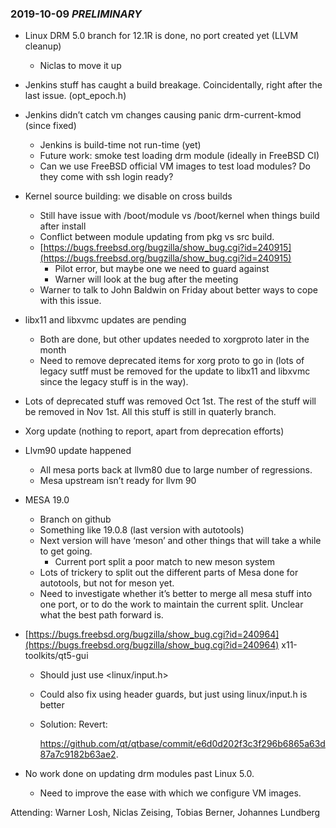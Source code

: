 ### 2019-10-09 *PRELIMINARY*
*   Linux DRM 5.0 branch for 12.1R is done, no port created yet (LLVM cleanup)
    *   Niclas to move it up
*   Jenkins stuff has caught a build breakage. Coincidentally, right after the last issue. (opt_epoch.h)
*   Jenkins didn’t catch vm changes causing panic drm-current-kmod (since fixed)
    *   Jenkins is build-time not run-time (yet)
    *   Future work: smoke test loading drm module (ideally in FreeBSD CI)
    *   Can we use FreeBSD official VM images to test load modules? Do they come with ssh login ready?
*   Kernel source building: we disable on cross builds
    *   Still have issue with /boot/module vs /boot/kernel when things build after install
    *   Conflict between module updating from pkg vs src build.
    *   [https://bugs.freebsd.org/bugzilla/show_bug.cgi?id=240915](https://bugs.freebsd.org/bugzilla/show_bug.cgi?id=240915)
        *   Pilot error, but maybe one we need to guard against
        *   Warner will look at the bug after the meeting
    *   Warner to talk to John Baldwin on Friday about better ways to cope with this issue.
*   libx11 and libxvmc updates are pending
    *   Both are done, but other updates needed to xorgproto later in the month
    *   Need to remove deprecated items for xorg proto to go in (lots of legacy sutff must be removed for the update to libx11 and libxvmc since the legacy stuff is in the way).
*   Lots of deprecated stuff was removed Oct 1st. The rest of the stuff will be removed in Nov 1st. All this stuff is still in quaterly branch.
*   Xorg update (nothing to report, apart from deprecation efforts)
*   Llvm90 update happened
    *   All mesa ports back at llvm80 due to large number of regressions.
    *   Mesa upstream isn’t ready for llvm 90
*   MESA 19.0
    *   Branch on github
    *   Something like 19.0.8 (last version with autotools)
    *   Next version will have ‘meson’ and other things that will take a while to get going.
        *   Current port split a poor match to new meson system
    *   Lots of trickery to split out the different parts of Mesa done for autotools, but not for meson yet.
    *   Need to investigate whether it’s better to merge all mesa stuff into one port, or to do the work to maintain the current split. Unclear what the best path forward is.
*   [https://bugs.freebsd.org/bugzilla/show_bug.cgi?id=240964](https://bugs.freebsd.org/bugzilla/show_bug.cgi?id=240964) x11-toolkits/qt5-gui
    *   Should just use <linux/input.h>
    *   Could also fix using header guards, but just using linux/input.h is better
    *   Solution: Revert: 

        https://github.com/qt/qtbase/commit/e6d0d202f3c3f296b6865a63d87a7c9182b63ae2.

*   No work done on updating drm modules past Linux 5.0.
    *   Need to improve the ease with which we configure VM images.

Attending: Warner Losh, Niclas Zeising, Tobias Berner, Johannes Lundberg

